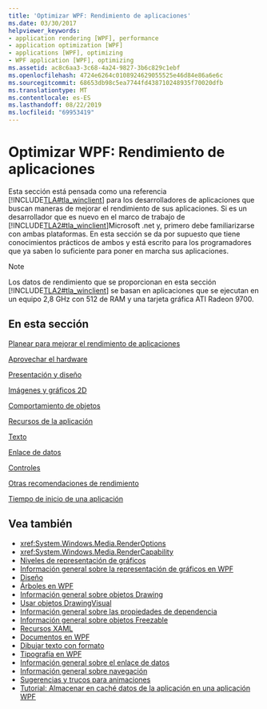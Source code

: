 ```yaml
---
title: 'Optimizar WPF: Rendimiento de aplicaciones'
ms.date: 03/30/2017
helpviewer_keywords:
- application rendering [WPF], performance
- application optimization [WPF]
- applications [WPF], optimizing
- WPF application [WPF], optimizing
ms.assetid: ac8c6aa3-3c68-4a24-9827-3b6c829c1ebf
ms.openlocfilehash: 4724e6264c0108924629055525e46d84e86a6e6c
ms.sourcegitcommit: 68653db98c5ea7744fd438710248935f70020dfb
ms.translationtype: MT
ms.contentlocale: es-ES
ms.lasthandoff: 08/22/2019
ms.locfileid: "69953419"
---
```

# <a name="optimizing-wpf-application-performance"></a>Optimizar WPF: Rendimiento de aplicaciones
Esta sección está pensada como una referencia [!INCLUDE[TLA#tla_winclient](../../../../includes/tlasharptla-winclient-md.md)] para los desarrolladores de aplicaciones que buscan maneras de mejorar el rendimiento de sus aplicaciones. Si es un desarrollador que es nuevo en el marco de trabajo de [!INCLUDE[TLA2#tla_winclient](../../../../includes/tla2sharptla-winclient-md.md)]Microsoft .net y, primero debe familiarizarse con ambas plataformas. En esta sección se da por supuesto que tiene conocimientos prácticos de ambos y está escrito para los programadores que ya saben lo suficiente para poner en marcha sus aplicaciones.  
  
> [!NOTE]
> Los datos de rendimiento que se proporcionan en esta sección [!INCLUDE[TLA2#tla_winclient](../../../../includes/tla2sharptla-winclient-md.md)] se basan en aplicaciones que se ejecutan en un equipo 2,8 GHz con 512 de RAM y una tarjeta gráfica ATI Radeon 9700.  
  
## <a name="in-this-section"></a>En esta sección  
 [Planear para mejorar el rendimiento de aplicaciones](planning-for-application-performance.md)  
  
 [Aprovechar el hardware](optimizing-performance-taking-advantage-of-hardware.md)  
  
 [Presentación y diseño](optimizing-performance-layout-and-design.md)  
  
 [Imágenes y gráficos 2D](optimizing-performance-2d-graphics-and-imaging.md)  
  
 [Comportamiento de objetos](optimizing-performance-object-behavior.md)  
  
 [Recursos de la aplicación](optimizing-performance-application-resources.md)  
  
 [Texto](optimizing-performance-text.md)  
  
 [Enlace de datos](optimizing-performance-data-binding.md)  
  
 [Controles](optimizing-performance-controls.md)  
  
 [Otras recomendaciones de rendimiento](optimizing-performance-other-recommendations.md)  
  
 [Tiempo de inicio de una aplicación](application-startup-time.md)  
  
## <a name="see-also"></a>Vea también

- <xref:System.Windows.Media.RenderOptions>
- <xref:System.Windows.Media.RenderCapability>
- [Niveles de representación de gráficos](graphics-rendering-tiers.md)
- [Información general sobre la representación de gráficos en WPF](../graphics-multimedia/wpf-graphics-rendering-overview.md)
- [Diseño](layout.md)
- [Árboles en WPF](trees-in-wpf.md)
- [Información general sobre objetos Drawing](../graphics-multimedia/drawing-objects-overview.md)
- [Usar objetos DrawingVisual](../graphics-multimedia/using-drawingvisual-objects.md)
- [Información general sobre las propiedades de dependencia](dependency-properties-overview.md)
- [Información general sobre objetos Freezable](freezable-objects-overview.md)
- [Recursos XAML](xaml-resources.md)
- [Documentos en WPF](documents-in-wpf.md)
- [Dibujar texto con formato](drawing-formatted-text.md)
- [Tipografía en WPF](typography-in-wpf.md)
- [Información general sobre el enlace de datos](../data/data-binding-overview.md)
- [Información general sobre navegación](../app-development/navigation-overview.md)
- [Sugerencias y trucos para animaciones](../graphics-multimedia/animation-tips-and-tricks.md)
- [Tutorial: Almacenar en caché datos de la aplicación en una aplicación WPF](walkthrough-caching-application-data-in-a-wpf-application.md)
